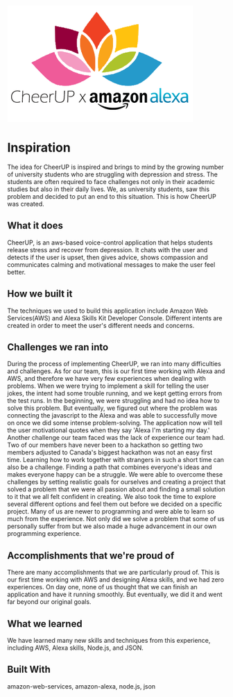 ![logo image](CheerUpLogo.png)

# Inspiration
The idea for CheerUP is inspired and brings to mind by the growing number of university students who are struggling with depression and stress. The students are often required to face challenges not only in their academic studies but also in their daily lives. We, as university students, saw this problem and decided to put an end to this situation. This is how CheerUP was created.

## What it does
CheerUP, is an aws-based voice-control application that helps students release stress and recover from depression. It chats with the user and detects if the user is upset, then gives advice, shows compassion and communicates calming and motivational messages to make the user feel better.

## How we built it
The techniques we used to build this application include Amazon Web Services(AWS) and Alexa Skills Kit Developer Console. Different intents are created in order to meet the user's different needs and concerns.

## Challenges we ran into
During the process of implementing CheerUP, we ran into many difficulties and challenges. As for our team, this is our first time working with Alexa and AWS, and therefore we have very few experiences when dealing with problems. When we were trying to implement a skill for telling the user jokes, the intent had some trouble running, and we kept getting errors from the test runs. In the beginning, we were struggling and had no idea how to solve this problem. But eventually, we figured out where the problem was connecting the javascript to the Alexa and was able to successfully move on once we did some intense problem-solving. The application now will tell the user motivational quotes when they say 'Alexa I'm starting my day.' Another challenge our team faced was the lack of experience our team had. Two of our members have never been to a hackathon so getting two members adjusted to Canada's biggest hackathon was not an easy first time. Learning how to work together with strangers in such a short time can also be a challenge. Finding a path that combines everyone's ideas and makes everyone happy can be a struggle. We were able to overcome these challenges by setting realistic goals for ourselves and creating a project that solved a problem that we were all passion about and finding a small solution to it that we all felt confident in creating. We also took the time to explore several different options and feel them out before we decided on a specific project. Many of us are newer to programming and were able to learn so much from the experience. Not only did we solve a problem that some of us personally suffer from but we also made a huge advancement in our own programming experience.

## Accomplishments that we're proud of
There are many accomplishments that we are particularly proud of. This is our first time working with AWS and designing Alexa skills, and we had zero experiences. On day one, none of us thought that we can finish an application and have it running smoothly. But eventually, we did it and went far beyond our original goals.

## What we learned
We have learned many new skills and techniques from this experience, including AWS, Alexa skills, Node.js, and JSON.

## Built With
amazon-web-services,
amazon-alexa,
node.js,
json
